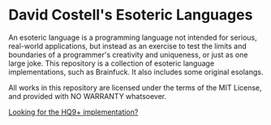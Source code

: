 # David Costell's Esoteric Languages

An esoteric language is a programming language not intended for serious, real-world applications, but instead as an exercise to test the limits and boundaries of a programmer's creativity and uniqueness, or just as one large joke. This repository is a collection of esoteric language implementations, such as Brainfuck. It also includes some original esolangs. 

All works in this repository are licensed under the terms of the MIT License, and provided with NO WARRANTY whatsoever.

[ Looking for the HQ9+ implementation?](https://github.com/DontEatThemCookies/HQ9)
